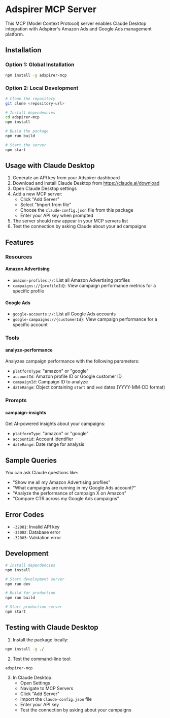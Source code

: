# Adspirer MCP Server

This MCP (Model Context Protocol) server enables Claude Desktop integration with Adspirer's Amazon Ads and Google Ads management platform.

## Installation

### Option 1: Global Installation
```bash
npm install -g adspirer-mcp
```

### Option 2: Local Development
```bash
# Clone the repository
git clone <repository-url>

# Install dependencies
cd adspirer-mcp
npm install

# Build the package
npm run build

# Start the server
npm start
```

## Usage with Claude Desktop

1. Generate an API key from your Adspirer dashboard
2. Download and install Claude Desktop from https://claude.ai/download
3. Open Claude Desktop settings
4. Add a new MCP server:
   - Click "Add Server"
   - Select "Import from file"
   - Choose the `claude-config.json` file from this package
   - Enter your API key when prompted
5. The server should now appear in your MCP servers list
6. Test the connection by asking Claude about your ad campaigns

## Features

### Resources

#### Amazon Advertising
- `amazon-profiles://`: List all Amazon Advertising profiles
- `campaigns://{profileId}`: View campaign performance metrics for a specific profile

#### Google Ads
- `google-accounts://`: List all Google Ads accounts
- `google-campaigns://{customerId}`: View campaign performance for a specific account

### Tools

#### analyze-performance
Analyzes campaign performance with the following parameters:
- `platformType`: "amazon" or "google"
- `accountId`: Amazon profile ID or Google customer ID
- `campaignId`: Campaign ID to analyze
- `dateRange`: Object containing `start` and `end` dates (YYYY-MM-DD format)

### Prompts

#### campaign-insights
Get AI-powered insights about your campaigns:
- `platformType`: "amazon" or "google"
- `accountId`: Account identifier
- `dateRange`: Date range for analysis

## Sample Queries

You can ask Claude questions like:
- "Show me all my Amazon Advertising profiles"
- "What campaigns are running in my Google Ads account?"
- "Analyze the performance of campaign X on Amazon"
- "Compare CTR across my Google Ads campaigns"

## Error Codes

- `-32001`: Invalid API key
- `-32002`: Database error
- `-32003`: Validation error

## Development

```bash
# Install dependencies
npm install

# Start development server
npm run dev

# Build for production
npm run build

# Start production server
npm start
```

## Testing with Claude Desktop

1. Install the package locally:
```bash
npm install -g ./
```

2. Test the command-line tool:
```bash
adspirer-mcp
```

3. In Claude Desktop:
   - Open Settings
   - Navigate to MCP Servers
   - Click "Add Server"
   - Import the `claude-config.json` file
   - Enter your API key
   - Test the connection by asking about your campaigns